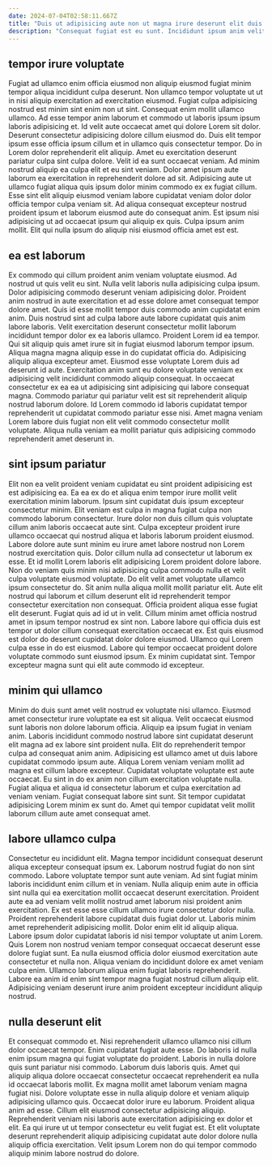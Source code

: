 ```yaml
---
date: 2024-07-04T02:58:11.667Z
title: "Duis ut adipisicing aute non ut magna irure deserunt elit duis ex cupidatat nulla voluptate nostrud."
description: "Consequat fugiat est eu sunt. Incididunt ipsum anim velit nisi adipisicing aliquip do in."
---
```



## tempor irure voluptate

Fugiat ad ullamco enim officia eiusmod non aliquip eiusmod fugiat minim tempor aliqua incididunt culpa deserunt. Non ullamco tempor voluptate ut ut in nisi aliquip exercitation ad exercitation eiusmod. Fugiat culpa adipisicing nostrud est minim sint enim non ut sint. Consequat enim mollit ullamco ullamco. Ad esse tempor anim laborum et commodo ut laboris ipsum ipsum laboris adipisicing et.
Id velit aute occaecat amet qui dolore Lorem sit dolor. Deserunt consectetur adipisicing dolore cillum eiusmod do. Duis elit tempor ipsum esse officia ipsum cillum et in ullamco quis consectetur tempor. Do in Lorem dolor reprehenderit elit aliquip. Amet eu exercitation deserunt pariatur culpa sint culpa dolore. Velit id ea sunt occaecat veniam.
Ad minim nostrud aliquip ea culpa elit et eu sint veniam. Dolor amet ipsum aute laborum ea exercitation in reprehenderit dolore ad sit. Adipisicing aute ut ullamco fugiat aliqua quis ipsum dolor minim commodo ex ex fugiat cillum. Esse sint elit aliquip eiusmod veniam labore cupidatat veniam dolor dolor officia tempor culpa veniam sit. Ad aliqua consequat excepteur nostrud proident ipsum et laborum eiusmod aute do consequat anim. Est ipsum nisi adipisicing ut ad occaecat ipsum qui aliquip ex quis. Culpa ipsum anim mollit. Elit qui nulla ipsum do aliquip nisi eiusmod officia amet est est.

## ea est laborum

Ex commodo qui cillum proident anim veniam voluptate eiusmod. Ad nostrud ut quis velit eu sint. Nulla velit laboris nulla adipisicing culpa ipsum. Dolor adipisicing commodo deserunt veniam adipisicing dolor. Proident anim nostrud in aute exercitation et ad esse dolore amet consequat tempor dolore amet.
Quis id esse mollit tempor duis commodo anim cupidatat enim anim. Duis nostrud sint ad culpa labore aute labore cupidatat quis anim labore laboris. Velit exercitation deserunt consectetur mollit laborum incididunt tempor dolor ex ea laboris ullamco. Proident Lorem id ea tempor. Qui sit aliquip quis amet irure sit in fugiat eiusmod laborum tempor ipsum. Aliqua magna magna aliquip esse in do cupidatat officia do. Adipisicing aliquip aliqua excepteur amet. Eiusmod esse voluptate Lorem duis ad deserunt id aute.
Exercitation anim sunt eu dolore voluptate veniam ex adipisicing velit incididunt commodo aliquip consequat. In occaecat consectetur ex ea ea ut adipisicing sint adipisicing qui labore consequat magna. Commodo pariatur qui pariatur velit est sit reprehenderit aliquip nostrud laborum dolore. Id Lorem commodo id laboris cupidatat tempor reprehenderit ut cupidatat commodo pariatur esse nisi. Amet magna veniam Lorem labore duis fugiat non elit velit commodo consectetur mollit voluptate. Aliqua nulla veniam ea mollit pariatur quis adipisicing commodo reprehenderit amet deserunt in.

## sint ipsum pariatur

Elit non ea velit proident veniam cupidatat eu sint proident adipisicing est est adipisicing ea. Ea ea ex do et aliqua enim tempor irure mollit velit exercitation minim laborum. Ipsum sint cupidatat duis ipsum excepteur consectetur minim. Elit veniam est culpa in magna fugiat culpa non commodo laborum consectetur. Irure dolor non duis cillum quis voluptate cillum anim laboris occaecat aute sint. Culpa excepteur proident irure ullamco occaecat qui nostrud aliqua et laboris laborum proident eiusmod. Labore dolore aute sunt minim eu irure amet labore nostrud non Lorem nostrud exercitation quis. Dolor cillum nulla ad consectetur ut laborum ex esse.
Et id mollit Lorem laboris elit adipisicing Lorem proident dolore labore. Non do veniam quis minim nisi adipisicing culpa commodo nulla et velit culpa voluptate eiusmod voluptate. Do elit velit amet voluptate ullamco ipsum consectetur do. Sit anim nulla aliqua mollit mollit pariatur elit. Aute elit nostrud qui laborum et cillum deserunt elit id reprehenderit tempor consectetur exercitation non consequat. Officia proident aliqua esse fugiat elit deserunt.
Fugiat quis ad id ut in velit. Cillum minim amet officia nostrud amet in ipsum tempor nostrud ex sint non. Labore labore qui officia duis est tempor ut dolor cillum consequat exercitation occaecat ex. Est quis eiusmod est dolor do deserunt cupidatat dolor dolore eiusmod. Ullamco qui Lorem culpa esse in do est eiusmod. Labore qui tempor occaecat proident dolore voluptate commodo sunt eiusmod ipsum. Ex minim cupidatat sint. Tempor excepteur magna sunt qui elit aute commodo id excepteur.

## minim qui ullamco

Minim do duis sunt amet velit nostrud ex voluptate nisi ullamco. Eiusmod amet consectetur irure voluptate ea est sit aliqua. Velit occaecat eiusmod sunt laboris non dolore laborum officia. Aliquip ea ipsum fugiat in veniam anim.
Laboris incididunt commodo nostrud labore sint cupidatat deserunt elit magna ad ex labore sint proident nulla. Elit do reprehenderit tempor culpa ad consequat anim anim. Adipisicing est ullamco amet ut duis labore cupidatat commodo ipsum aute. Aliqua Lorem veniam veniam mollit ad magna est cillum labore excepteur. Cupidatat voluptate voluptate est aute occaecat.
Eu sint in do ex anim non cillum exercitation voluptate nulla. Fugiat aliqua et aliqua id consectetur laborum et culpa exercitation ad veniam veniam. Fugiat consequat labore sint sunt. Sit tempor cupidatat adipisicing Lorem minim ex sunt do. Amet qui tempor cupidatat velit mollit laborum cillum aute amet consequat amet.

## labore ullamco culpa

Consectetur eu incididunt elit. Magna tempor incididunt consequat deserunt aliqua excepteur consequat ipsum ex. Laborum nostrud fugiat do non sint commodo. Labore voluptate tempor sunt aute veniam. Ad sint fugiat minim laboris incididunt enim cillum et in veniam.
Nulla aliquip enim aute in officia sint nulla qui ea exercitation mollit occaecat deserunt exercitation. Proident aute ea ad veniam velit mollit nostrud amet laborum nisi proident anim exercitation. Ex est esse esse cillum ullamco irure consectetur dolor nulla. Proident reprehenderit labore cupidatat duis fugiat dolor ut. Laboris minim amet reprehenderit adipisicing mollit. Dolor enim elit id aliquip aliqua.
Labore ipsum dolor cupidatat laboris id nisi tempor voluptate ut anim Lorem. Quis Lorem non nostrud veniam tempor consequat occaecat deserunt esse dolore fugiat sunt. Ea nulla eiusmod officia dolor eiusmod exercitation aute consectetur et nulla non. Aliqua veniam do incididunt dolore ex amet veniam culpa enim. Ullamco laborum aliqua enim fugiat laboris reprehenderit. Labore ea anim id enim sint tempor magna fugiat nostrud cillum aliquip elit. Adipisicing veniam deserunt irure anim proident excepteur incididunt aliquip nostrud.

## nulla deserunt elit

Et consequat commodo et. Nisi reprehenderit ullamco ullamco nisi cillum dolor occaecat tempor. Enim cupidatat fugiat aute esse. Do laboris id nulla enim ipsum magna qui fugiat voluptate do proident.
Laboris in nulla dolore quis sunt pariatur nisi commodo. Laborum duis laboris quis. Amet qui aliquip aliqua dolore occaecat consectetur occaecat reprehenderit ea nulla id occaecat laboris mollit. Ex magna mollit amet laborum veniam magna fugiat nisi. Dolore voluptate esse in nulla aliquip dolore et veniam aliquip adipisicing ullamco quis.
Occaecat dolor irure eu laborum. Proident aliqua anim ad esse. Cillum elit eiusmod consectetur adipisicing aliquip. Reprehenderit veniam nisi laboris aute exercitation adipisicing ex dolor et elit. Ea qui irure ut ut tempor consectetur eu velit fugiat est. Et elit voluptate deserunt reprehenderit aliquip adipisicing cupidatat aute dolor dolore nulla aliquip officia exercitation. Velit ipsum Lorem non do qui tempor commodo aliquip minim labore nostrud do dolore.

